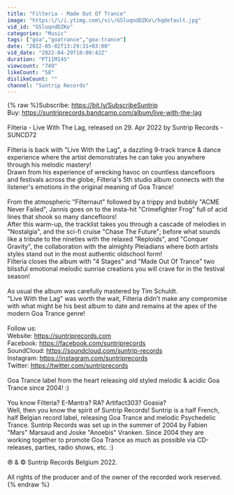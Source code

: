 ```yaml
---
title: "Filteria - Made Out Of Trance"
image: "https:\/\/i.ytimg.com\/vi\/GSluqndDZKo\/hqdefault.jpg"
vid_id: "GSluqndDZKo"
categories: "Music"
tags: ["goa","goatrance","goa-trance"]
date: "2022-05-02T13:29:31+03:00"
vid_date: "2022-04-29T10:00:42Z"
duration: "PT11M14S"
viewcount: "749"
likeCount: "58"
dislikeCount: ""
channel: "Suntrip Records"
---
```

{% raw %}Subscribe: <a rel="nofollow" target="blank" href="https://bit.ly/SubscribeSuntrip">https://bit.ly/SubscribeSuntrip</a><br />Buy: <a rel="nofollow" target="blank" href="https://suntriprecords.bandcamp.com/album/live-with-the-lag">https://suntriprecords.bandcamp.com/album/live-with-the-lag</a><br /><br />Filteria - Live With The Lag, released on 29. Apr 2022 by Suntrip Records - SUNCD72<br /><br />Filteria is back with &quot;Live With the Lag&quot;, a dazzling 9-track trance &amp; dance experience where the artist demonstrates he can take you anywhere through his melodic mastery!<br />Drawn from his experience of wrecking havoc on countless dancefloors and festivals across the globe, Filteria's 5th studio album connects with the listener's emotions in the original meaning of Goa Trance!<br /><br />From the atmospheric &quot;Filternaut&quot; followed by a trippy and bubbly &quot;ACME Never Failed&quot;, Jannis goes on to the insta-hit &quot;Crimefighter Frog&quot; full of acid lines that shook so many dancefloors!<br />After this warm-up, the tracklist takes you through a cascade of melodies in &quot;Nostalgia&quot;, and the sci-fi cruise &quot;Chase The Future&quot;; before what sounds like a tribute to the nineties with the relaxed &quot;Reploids&quot;, and &quot;Conquer Gravity&quot;, the collaboration with the almighty Pleiadians where both artists styles stand out in the most authentic oldschool form!<br />Filteria closes the album with &quot;4 Stages&quot; and &quot;Made Out Of Trance&quot; two blissful emotional melodic sunrise creations you will crave for in the festival season!<br /><br />As usual the album was carefully mastered by Tim Schuldt.<br />&quot;Live With the Lag&quot; was worth the wait, Filteria didn't make any compromise with what might be his best album to date and remains at the apex of the modern Goa Trance genre!<br /><br />Follow us:<br />Website: <a rel="nofollow" target="blank" href="https://suntriprecords.com">https://suntriprecords.com</a><br />Facebook: <a rel="nofollow" target="blank" href="https://facebook.com/suntriprecords">https://facebook.com/suntriprecords</a><br />SoundCloud: <a rel="nofollow" target="blank" href="https://soundcloud.com/suntrip-records">https://soundcloud.com/suntrip-records</a><br />Instagram: <a rel="nofollow" target="blank" href="https://instagram.com/suntriprecords">https://instagram.com/suntriprecords</a><br />Twitter: <a rel="nofollow" target="blank" href="https://twitter.com/suntriprecords">https://twitter.com/suntriprecords</a><br /><br />Goa Trance label from the heart releasing old styled melodic &amp; acidic Goa Trance since 2004! :)<br /><br />You know Filteria? E-Mantra? RA? Artifact303? Goasia?<br />Well, then you know the spirit of Suntrip Records! Suntrip is a half French, half Belgian record label, releasing Goa Trance and melodic Psychedelic Trance. Suntrip Records was set up in the summer of 2004 by Fabien &quot;Mars&quot; Marsaud and Joske &quot;Anoebis&quot; Vranken. Since 2004 they are working together to promote Goa Trance as much as possible via CD-releases, parties, radio shows, etc. :)<br /><br />℗ &amp; © Suntrip Records Belgium 2022.<br /><br />All rights of the producer and of the owner of the recorded work reserved.{% endraw %}
